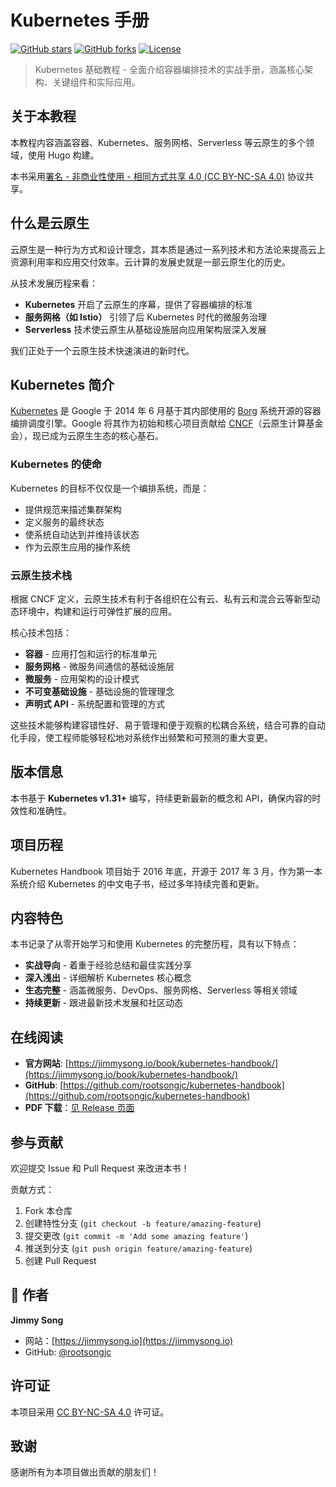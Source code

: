 # Kubernetes 手册

[![GitHub stars](https://img.shields.io/github/stars/rootsongjc/kubernetes-handbook.svg)](https://github.com/rootsongjc/kubernetes-handbook/stargazers)
[![GitHub forks](https://img.shields.io/github/forks/rootsongjc/kubernetes-handbook.svg)](https://github.com/rootsongjc/kubernetes-handbook/network)
[![License](https://img.shields.io/badge/License-CC%20BY--NC--SA%204.0-lightgrey.svg)](https://creativecommons.org/licenses/by-nc-sa/4.0/)

> Kubernetes 基础教程 - 全面介绍容器编排技术的实战手册，涵盖核心架构、关键组件和实际应用。

## 关于本教程

本教程内容涵盖容器、Kubernetes、服务网格、Serverless 等云原生的多个领域，使用 Hugo 构建。

本书采用[署名 - 非商业性使用 - 相同方式共享 4.0 (CC BY-NC-SA 4.0)](https://creativecommons.org/licenses/by-nc-sa/4.0/deed.zh) 协议共享。

## 什么是云原生

云原生是一种行为方式和设计理念，其本质是通过一系列技术和方法论来提高云上资源利用率和应用交付效率。云计算的发展史就是一部云原生化的历史。

从技术发展历程来看：

- **Kubernetes** 开启了云原生的序幕，提供了容器编排的标准
- **服务网格（如 Istio）** 引领了后 Kubernetes 时代的微服务治理
- **Serverless** 技术使云原生从基础设施层向应用架构层深入发展

我们正处于一个云原生技术快速演进的新时代。

## Kubernetes 简介

[Kubernetes](https://kubernetes.io) 是 Google 于 2014 年 6 月基于其内部使用的 [Borg](https://research.google/pubs/large-scale-cluster-management-at-google-with-borg/) 系统开源的容器编排调度引擎。Google 将其作为初始和核心项目贡献给 [CNCF](https://cncf.io)（云原生计算基金会），现已成为云原生生态的核心基石。

### Kubernetes 的使命

Kubernetes 的目标不仅仅是一个编排系统，而是：

- 提供规范来描述集群架构
- 定义服务的最终状态
- 使系统自动达到并维持该状态
- 作为云原生应用的操作系统

### 云原生技术栈

根据 CNCF 定义，云原生技术有利于各组织在公有云、私有云和混合云等新型动态环境中，构建和运行可弹性扩展的应用。

核心技术包括：

- **容器** - 应用打包和运行的标准单元
- **服务网格** - 微服务间通信的基础设施层
- **微服务** - 应用架构的设计模式
- **不可变基础设施** - 基础设施的管理理念
- **声明式 API** - 系统配置和管理的方式

这些技术能够构建容错性好、易于管理和便于观察的松耦合系统，结合可靠的自动化手段，使工程师能够轻松地对系统作出频繁和可预测的重大变更。

## 版本信息

本书基于 **Kubernetes v1.31+** 编写，持续更新最新的概念和 API，确保内容的时效性和准确性。

## 项目历程

Kubernetes Handbook 项目始于 2016 年底，开源于 2017 年 3 月，作为第一本系统介绍 Kubernetes 的中文电子书，经过多年持续完善和更新。

## 内容特色

本书记录了从零开始学习和使用 Kubernetes 的完整历程，具有以下特点：

- **实战导向** - 着重于经验总结和最佳实践分享
- **深入浅出** - 详细解析 Kubernetes 核心概念
- **生态完整** - 涵盖微服务、DevOps、服务网格、Serverless 等相关领域
- **持续更新** - 跟进最新技术发展和社区动态

## 在线阅读

- **官方网站**: [https://jimmysong.io/book/kubernetes-handbook/](https://jimmysong.io/book/kubernetes-handbook/)
- **GitHub**: [https://github.com/rootsongjc/kubernetes-handbook](https://github.com/rootsongjc/kubernetes-handbook)
- **PDF 下载**：[见 Release 页面](https://github.com/rootsongjc/kubernetes-handbook/releases)

## 参与贡献

欢迎提交 Issue 和 Pull Request 来改进本书！

贡献方式：

1. Fork 本仓库
2. 创建特性分支 (`git checkout -b feature/amazing-feature`)
3. 提交更改 (`git commit -m 'Add some amazing feature'`)
4. 推送到分支 (`git push origin feature/amazing-feature`)
5. 创建 Pull Request

## 👤 作者

**Jimmy Song**

- 网站：[https://jimmysong.io](https://jimmysong.io)
- GitHub: [@rootsongjc](https://github.com/rootsongjc)

## 许可证

本项目采用 [CC BY-NC-SA 4.0](https://creativecommons.org/licenses/by-nc-sa/4.0/deed.zh) 许可证。

## 致谢

感谢所有为本项目做出贡献的朋友们！
